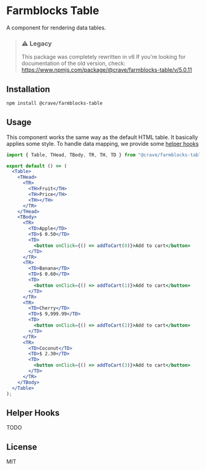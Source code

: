 # Farmblocks Table

A component for rendering data tables.

> ### ⚠️ Legacy
>
> This package was completely rewritten in v6
> If you're looking for documentation of the old version, check: <https://www.npmjs.com/package/@crave/farmblocks-table/v/5.0.11>

## Installation

```bash
npm install @crave/farmblocks-table
```

## Usage

This component works the same way as the default HTML table. It basically applies some style. To handle data mapping, we provide some [helper hooks](#helpers)

```jsx
import { Table, THead, TBody, TR, TH, TD } from "@crave/farmblocks-table";

export default () => (
  <Table>
    <THead>
      <TR>
        <TH>Fruit</TH>
        <TH>Price</TH>
        <TH></TH>
      </TR>
    </THead>
    <TBody>
      <TR>
        <TD>Apple</TD>
        <TD>$ 0.50</TD>
        <TD>
          <button onClick={() => addToCart(0)}>Add to cart</button>
        </TD>
      </TR>
      <TR>
        <TD>Banana</TD>
        <TD>$ 0.60</TD>
        <TD>
          <button onClick={() => addToCart(1)}>Add to cart</button>
        </TD>
      </TR>
      <TR>
        <TD>Cherry</TD>
        <TD>$ 9,999.99</TD>
        <TD>
          <button onClick={() => addToCart(2)}>Add to cart</button>
        </TD>
      </TR>
      <TR>
        <TD>Coconut</TD>
        <TD>$ 2.30</TD>
        <TD>
          <button onClick={() => addToCart(3)}>Add to cart</button>
        </TD>
      </TR>
    </TBody>
  </Table>
);
```

<h2 id="helpers">Helper Hooks</h2>
TODO

## License

MIT
